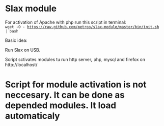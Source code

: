 Slax module
================

For activation of Apache with php run this script in terminal:
<code>
wget -O - https://raw.github.com/petrpo/slax-module/master/bin/init.sh | bash
</code>

Basic idea:

Run Slax on USB.

Script sctivates modules tu run http server, php, mysql and firefox on http://localhost/

# Script for module activation is not neccesary. It can be done as depended modules. It load automaticaly

